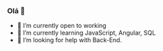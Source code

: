 ### Olá 👋


- 🔭 I’m currently open to working
- 🌱 I’m currently learning JavaScript, Angular, SQL
- 🤔 I’m looking for help with Back-End.
